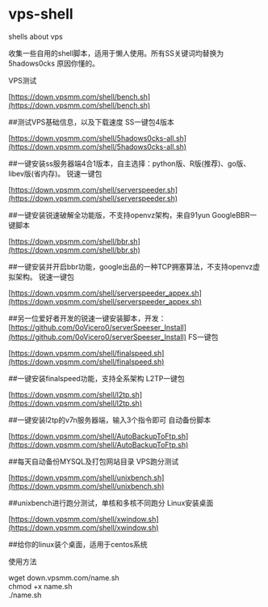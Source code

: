 # vps-shell
shells about vps

收集一些自用的shell脚本，适用于懒人使用。所有SS关键词均替换为 5hadows0cks 原因你懂的。


VPS测试

[https://down.vpsmm.com/shell/bench.sh](https://down.vpsmm.com/shell/bench.sh)  

##测试VPS基础信息，以及下载速度
SS一键包4版本

[https://down.vpsmm.com/shell/5hadows0cks-all.sh](https://down.vpsmm.com/shell/5hadows0cks-all.sh)  

##一键安装ss服务器端4合1版本，自主选择：python版、R版(推荐)、go版、libev版(省内存)。
锐速一键包

[https://down.vpsmm.com/shell/serverspeeder.sh](https://down.vpsmm.com/shell/serverspeeder.sh)  

##一键安装锐速破解全功能版，不支持openvz架构，来自91yun
GoogleBBR一键脚本

[https://down.vpsmm.com/shell/bbr.sh](https://down.vpsmm.com/shell/bbr.sh)  

##一键安装并开启bbr功能，google出品的一种TCP拥塞算法，不支持openvz虚拟架构。
锐速一键包

[https://down.vpsmm.com/shell/serverspeeder_appex.sh](https://down.vpsmm.com/shell/serverspeeder_appex.sh)  

##另一位爱好者开发的锐速一键安装脚本，开发：[https://github.com/0oVicero0/serverSpeeser_Install](https://github.com/0oVicero0/serverSpeeser_Install)
FS一键包

[https://down.vpsmm.com/shell/finalspeed.sh](https://down.vpsmm.com/shell/finalspeed.sh)  

##一键安装finalspeed功能，支持全系架构
L2TP一键包

[https://down.vpsmm.com/shell/l2tp.sh](https://down.vpsmm.com/shell/l2tp.sh)  

##一键安装l2tp的v7n服务器端，输入3个指令即可
自动备份脚本

[https://down.vpsmm.com/shell/AutoBackupToFtp.sh](https://down.vpsmm.com/shell/AutoBackupToFtp.sh)  

##每天自动备份MYSQL及打包网站目录
VPS跑分测试

[https://down.vpsmm.com/shell/unixbench.sh](https://down.vpsmm.com/shell/unixbench.sh)  

##unixbench进行跑分测试，单核和多核不同跑分
Linux安装桌面

[https://down.vpsmm.com/shell/xwindow.sh](https://down.vpsmm.com/shell/xwindow.sh)  

##给你的linux装个桌面，适用于centos系统

使用方法

wget down.vpsmm.com/name.sh  
chmod +x name.sh  
./name.sh
